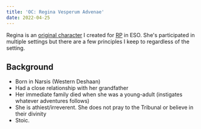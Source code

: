 ```yaml
---
title: 'OC: Regina Vesperum Advenae'
date: 2022-04-25
---
```


Regina is an [original character](/original-character/) I created for
[RP](/seeds/roleplay) in ESO.
She's participated in multiple settings but there are a few principles I keep
to regardless of the setting.

## Background

- Born in Narsis (Western Deshaan)
- Had a close relationship with her grandfather
- Her immediate family died when she was a young-adult (instigates whatever
  adventures follows)
- She is athiest/irreverent. She does not pray to the Tribunal or believe in
  their divinity
- Stoic.
